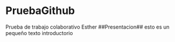 # PruebaGithub
 Prueba de trabajo colaborativo
Esther 
##Presentacion##
esto es un pequeño texto introductorio

